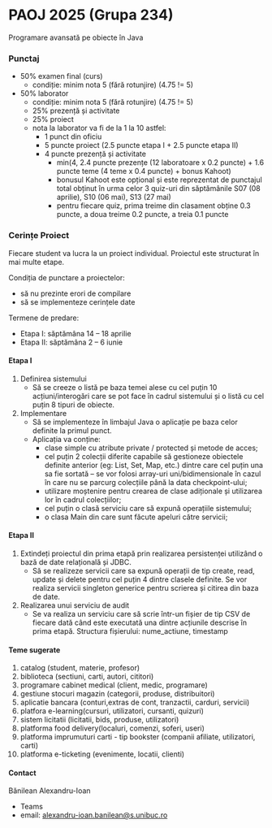 # PAOJ 2025 (Grupa 234)

Programare avansată pe obiecte în Java

### Punctaj
- 50% examen final (curs)
  - condiție: minim nota 5 (fără rotunjire) (4.75 != 5)
- 50% laborator
  - condiție: minim nota 5 (fără rotunjire) (4.75 != 5)
  - 25% prezență și activitate
  - 25% proiect
  - nota la laborator va fi de la 1 la 10 astfel:
    - 1 punct din oficiu
    - 5 puncte proiect (2.5 puncte etapa I + 2.5 puncte etapa II)
    - 4 puncte prezență și activitate
      - min(4, 2.4 puncte prezențe (12 laboratoare x 0.2 puncte) + 1.6 puncte teme (4 teme x 0.4 puncte) + bonus Kahoot)
      - bonusul Kahoot este opțional și este reprezentat de punctajul total obținut în urma celor 3 quiz-uri din săptămânile S07 (08 aprilie), S10 (06 mai), S13 (27 mai)
      - pentru fiecare quiz, prima treime din clasament obține 0.3 puncte, a doua treime 0.2 puncte, a treia 0.1 puncte

### Cerințe Proiect

Fiecare student va lucra la un proiect individual. Proiectul este structurat în mai multe etape.

Condiția de punctare a proiectelor:
- să nu prezinte erori de compilare
- să se implementeze cerințele date

Termene de predare:
- Etapa I: săptămâna 14 – 18 aprilie
- Etapa II: săptămâna 2 – 6 iunie

#### Etapa I

1) Definirea sistemului
   - Să se creeze o listă pe baza temei alese cu cel puțin 10 acțiuni/interogări care se pot face în cadrul sistemului și o listă cu cel puțin 8 tipuri de obiecte.
2) Implementare
   - Să se implementeze în limbajul Java o aplicație pe baza celor definite la primul punct.
   - Aplicația va conține:
     - clase simple cu atribute private / protected și metode de acces;
     - cel puțin 2 colecții diferite capabile să gestioneze obiectele definite anterior (eg: List, Set, Map, etc.) dintre care cel puțin una sa fie sortată – se vor folosi array-uri uni/bidimensionale în cazul în care nu se parcurg colecțiile până la data checkpoint-ului;
     - utilizare moștenire pentru crearea de clase adiționale și utilizarea lor în cadrul colecțiilor;
     - cel puțin o clasă serviciu care să expună operațiile sistemului;
     - o clasa Main din care sunt făcute apeluri către servicii;

#### Etapa II

1) Extindeți proiectul din prima etapă prin realizarea persistenței utilizând o bază de date relațională și JDBC.
   - Să se realizeze servicii care sa expună operații de tip create, read, update și delete pentru cel puțin 4 dintre clasele definite. Se vor realiza servicii singleton generice pentru scrierea și citirea din baza de date.
2) Realizarea unui serviciu de audit
   - Se va realiza un serviciu care să scrie într-un fișier de tip CSV de fiecare dată când este executată una dintre acțiunile descrise în prima etapă. Structura fișierului: nume_actiune, timestamp

#### Teme sugerate
1) catalog (student, materie, profesor)
2) biblioteca (sectiuni, carti, autori, cititori)
3) programare cabinet medical (client, medic, programare)
4) gestiune stocuri magazin (categorii, produse, distribuitori)
5) aplicatie bancara (conturi,extras de cont, tranzactii, carduri, servicii)
6) platfora e-learning(cursuri, utilizatori, cursanti, quizuri)
7) sistem licitatii (licitatii, bids, produse, utilizatori)
8) platforma food delivery(localuri, comenzi, soferi, useri)
9) platforma imprumuturi carti - tip bookster (companii afiliate, utilizatori, carti)
10) platforma e-ticketing (evenimente, locatii, clienti)

#### Contact

Bănilean Alexandru-Ioan

- Teams
- email: alexandru-ioan.banilean@s.unibuc.ro
